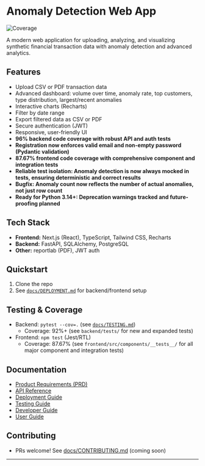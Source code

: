 # Anomaly Detection Web App

![Coverage](https://img.shields.io/badge/coverage-96%25-brightgreen)

A modern web application for uploading, analyzing, and visualizing synthetic financial transaction data with anomaly detection and advanced analytics.

## Features
- Upload CSV or PDF transaction data
- Advanced dashboard: volume over time, anomaly rate, top customers, type distribution, largest/recent anomalies
- Interactive charts (Recharts)
- Filter by date range
- Export filtered data as CSV or PDF
- Secure authentication (JWT)
- Responsive, user-friendly UI
- **96% backend code coverage with robust API and auth tests**
- **Registration now enforces valid email and non-empty password (Pydantic validation)**
- **87.67% frontend code coverage with comprehensive component and integration tests**
- **Reliable test isolation: Anomaly detection is now always mocked in tests, ensuring deterministic and correct results**
- **Bugfix: Anomaly count now reflects the number of actual anomalies, not just row count**
- **Ready for Python 3.14+: Deprecation warnings tracked and future-proofing planned**

## Tech Stack
- **Frontend:** Next.js (React), TypeScript, Tailwind CSS, Recharts
- **Backend:** FastAPI, SQLAlchemy, PostgreSQL
- **Other:** reportlab (PDF), JWT auth

## Quickstart
1. Clone the repo
2. See [`docs/DEPLOYMENT.md`](docs/DEPLOYMENT.md) for backend/frontend setup

## Testing & Coverage
- Backend: `pytest --cov=.` (see [`docs/TESTING.md`](docs/TESTING.md))
  - Coverage: 92%+ (see `backend/tests/` for new and expanded tests)
- Frontend: `npm test` (Jest/RTL)
  - Coverage: 87.67% (see `frontend/src/components/__tests__/` for all major component and integration tests)

## Documentation
- [Product Requirements (PRD)](docs/PRD.md)
- [API Reference](docs/API.md)
- [Deployment Guide](docs/DEPLOYMENT.md)
- [Testing Guide](docs/TESTING.md)
- [Developer Guide](docs/DEVELOPER_GUIDE.md)
- [User Guide](docs/USER_GUIDE.md)

## Contributing
- PRs welcome! See [docs/CONTRIBUTING.md](docs/CONTRIBUTING.md) (coming soon)

---
